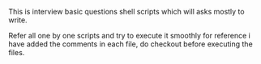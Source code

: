This is interview basic questions shell scripts which will asks mostly to write.

Refer all one by one scripts and try to execute it smoothly
for reference i have added the comments in each file, do checkout before executing the files.
 
